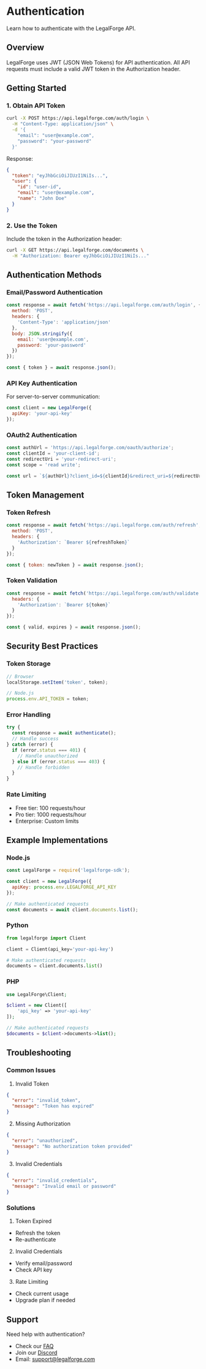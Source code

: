 # Authentication

Learn how to authenticate with the LegalForge API.

## Overview

LegalForge uses JWT (JSON Web Tokens) for API authentication. All API requests must include a valid JWT token in the Authorization header.

## Getting Started

### 1. Obtain API Token

```bash
curl -X POST https://api.legalforge.com/auth/login \
  -H "Content-Type: application/json" \
  -d '{
    "email": "user@example.com",
    "password": "your-password"
  }'
```

Response:
```json
{
  "token": "eyJhbGciOiJIUzI1NiIs...",
  "user": {
    "id": "user-id",
    "email": "user@example.com",
    "name": "John Doe"
  }
}
```

### 2. Use the Token

Include the token in the Authorization header:

```bash
curl -X GET https://api.legalforge.com/documents \
  -H "Authorization: Bearer eyJhbGciOiJIUzI1NiIs..."
```

## Authentication Methods

### Email/Password Authentication

```javascript
const response = await fetch('https://api.legalforge.com/auth/login', {
  method: 'POST',
  headers: {
    'Content-Type': 'application/json'
  },
  body: JSON.stringify({
    email: 'user@example.com',
    password: 'your-password'
  })
});

const { token } = await response.json();
```

### API Key Authentication

For server-to-server communication:

```javascript
const client = new LegalForge({
  apiKey: 'your-api-key'
});
```

### OAuth2 Authentication

```javascript
const authUrl = 'https://api.legalforge.com/oauth/authorize';
const clientId = 'your-client-id';
const redirectUri = 'your-redirect-uri';
const scope = 'read write';

const url = `${authUrl}?client_id=${clientId}&redirect_uri=${redirectUri}&scope=${scope}`;
```

## Token Management

### Token Refresh

```javascript
const response = await fetch('https://api.legalforge.com/auth/refresh', {
  method: 'POST',
  headers: {
    'Authorization': `Bearer ${refreshToken}`
  }
});

const { token: newToken } = await response.json();
```

### Token Validation

```javascript
const response = await fetch('https://api.legalforge.com/auth/validate', {
  headers: {
    'Authorization': `Bearer ${token}`
  }
});

const { valid, expires } = await response.json();
```

## Security Best Practices

### Token Storage

```javascript
// Browser
localStorage.setItem('token', token);

// Node.js
process.env.API_TOKEN = token;
```

### Error Handling

```javascript
try {
  const response = await authenticate();
  // Handle success
} catch (error) {
  if (error.status === 401) {
    // Handle unauthorized
  } else if (error.status === 403) {
    // Handle forbidden
  }
}
```

### Rate Limiting

- Free tier: 100 requests/hour
- Pro tier: 1000 requests/hour
- Enterprise: Custom limits

## Example Implementations

### Node.js

```javascript
const LegalForge = require('legalforge-sdk');

const client = new LegalForge({
  apiKey: process.env.LEGALFORGE_API_KEY
});

// Make authenticated requests
const documents = await client.documents.list();
```

### Python

```python
from legalforge import Client

client = Client(api_key='your-api-key')

# Make authenticated requests
documents = client.documents.list()
```

### PHP

```php
use LegalForge\Client;

$client = new Client([
    'api_key' => 'your-api-key'
]);

// Make authenticated requests
$documents = $client->documents->list();
```

## Troubleshooting

### Common Issues

1. Invalid Token
```json
{
  "error": "invalid_token",
  "message": "Token has expired"
}
```

2. Missing Authorization
```json
{
  "error": "unauthorized",
  "message": "No authorization token provided"
}
```

3. Invalid Credentials
```json
{
  "error": "invalid_credentials",
  "message": "Invalid email or password"
}
```

### Solutions

1. Token Expired
- Refresh the token
- Re-authenticate

2. Invalid Credentials
- Verify email/password
- Check API key

3. Rate Limiting
- Check current usage
- Upgrade plan if needed

## Support

Need help with authentication?
- Check our [FAQ](../faq/README.md)
- Join our [Discord](https://discord.gg/legalforge)
- Email: support@legalforge.com